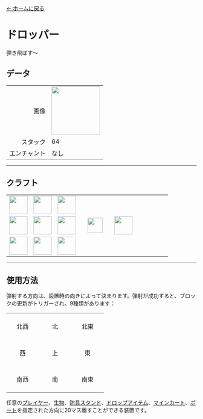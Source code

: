 [← ホームに戻る](../)
# ドロッパー
弾き飛ばす～

## データ
<table>
    <tr><td align="end">画像</td><td><img src="https://i.imgur.com/yPFVjtw.png" width="128"/></td></tr>
    <tr><td align="end">スタック</td><td>64</td></tr>
    <tr><td align="end">エンチャント</td><td>なし</td></tr>
</table>

---

## クラフト
<table>
    <tr><td><img src="https://i.imgur.com/Nz7hGwj.png" width="48"/></td><td><img src="https://i.imgur.com/3F70bl7.png" width="48"/></td><td><img src="https://i.imgur.com/Nz7hGwj.png" width="48"/></td><td colspan="3"></td></tr>
    <tr><td><img src="https://i.imgur.com/Nz7hGwj.png" width="48"/></td><td><img src="https://i.imgur.com/LwYmaqL.png" width="48"/></td><td><img src="https://i.imgur.com/Nz7hGwj.png" width="48"/></td><td width="70" align="center"><img src="https://i.imgur.com/VE0KqIE.png" width="40"/></td><td><img src="https://i.imgur.com/yPFVjtw.png" width="48"/></td><td width="70"></td></tr>
    <tr><td><img src="https://i.imgur.com/Nz7hGwj.png" width="48"/></td><td><img src="https://i.imgur.com/Nz7hGwj.png" width="48"/></td><td><img src="https://i.imgur.com/Nz7hGwj.png" width="48"/></td><td colspan="3"></td></tr>
</table>

---

## 使用方法

弾射する方向は、設置時の向きによって決まります。弾射が成功すると、ブロックの更新がトリガーされ、9種類があります：

<table>
    <tr><td align="center" width="70" height="70">北西</td><td align="center" width="70" height="70">北</td><td align="center" width="70" height="70">北東</td></tr>
    <tr><td align="center" width="70" height="70">西</td><td align="center" width="70" height="70">上</td><td align="center" width="70" height="70">東</td></tr>
    <tr><td align="center" width="70" height="70">南西</td><td align="center" width="70" height="70">南</td><td align="center" width="70" height="70">南東</td></tr>
</table>

任意の[プレイヤー](https://minecraft.fandom.com/ja/wiki/プレイヤー)、[生物](https://minecraft.fandom.com/ja/wiki/生物)、[防具スタンド](https://minecraft.fandom.com/ja/wiki/防具立て)、[ドロップアイテム](https://minecraft.fandom.com/ja/wiki/ドロップアイテム)、[マインカート](https://minecraft.fandom.com/ja/wiki/マインカート)、[ボート](https://minecraft.fandom.com/ja/wiki/ボート)を指定された方向に20マス離すことができる装置です。
